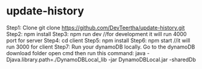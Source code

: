 # update-history

Step1: Clone git clone https://github.com/DevTeertha/update-history.git
Step2: npm install
Step3: npm run dev //for development it will run 4000 port for server
Step4: cd client
Step5: npm install
Step6: npm start //it will run 3000 for client
Step7: Run your dynamoDB locally. Go to the dynamoDB download folder open cmd then run this command: java -Djava.library.path=./DynamoDBLocal_lib -jar DynamoDBLocal.jar -sharedDb